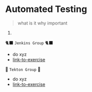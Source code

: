 # Automated Testing
> what is it why important

1. 

🐈‍⬛ `Jenkins Group` 🐈‍⬛
- do xyz
- [link-to-exercise]()

🐅 `Tekton Group` 🐅
- do xyz
- [link-to-exercise]()